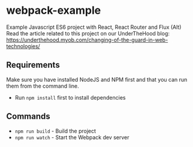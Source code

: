 # webpack-example
Example Javascript ES6 project with React, React Router and Flux (Alt)
Read the article related to this project on our UnderTheHood blog: https://underthehood.myob.com/changing-of-the-guard-in-web-technologies/

## Requirements
Make sure you have installed NodeJS and NPM first and that you can run them from the command line.
* Run `npm install` first to install dependencies

## Commands
* `npm run build` - Build the project
* `npm run watch` - Start the Webpack dev server
